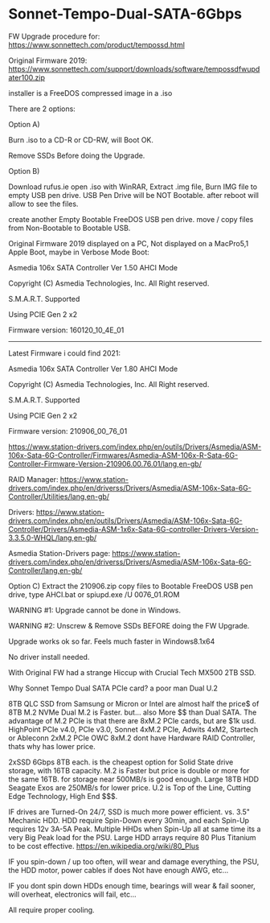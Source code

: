 # Sonnet-Tempo-Dual-SATA-6Gbps
FW Upgrade procedure for:  
https://www.sonnettech.com/product/tempossd.html

Original Firmware 2019:
https://www.sonnettech.com/support/downloads/software/tempossdfwupdater100.zip

installer is a FreeDOS compressed image in a .iso

There are 2 options:

Option A)

Burn .iso to a CD-R or CD-RW, will Boot OK.

Remove SSDs Before doing the Upgrade.

Option B) 

Download rufus.ie
open .iso with WinRAR,
Extract .img file,
Burn IMG file to empty USB pen drive.
USB Pen Drive will be NOT Bootable.
after reboot will allow to see the files.

create another Empty Bootable FreeDOS USB pen drive.
move / copy files from Non-Bootable to Bootable USB.

Original Firmware 2019 displayed on a PC, Not displayed on a MacPro5,1 Apple Boot, maybe in Verbose Mode Boot:

Asmedia 106x SATA Controller Ver 1.50 AHCI Mode

Copyright (C) Asmedia Technologies, Inc. All Right reserved.

S.M.A.R.T. Supported

Using PCIE Gen 2 x2

Firmware version: 160120_10_4E_01

------

Latest Firmware i could find 2021:

Asmedia 106x SATA Controller Ver 1.80 AHCI Mode

Copyright (C) Asmedia Technologies, Inc. All Right reserved.

S.M.A.R.T. Supported

Using PCIE Gen 2 x2

Firmware version: 210906_00_76_01

https://www.station-drivers.com/index.php/en/outils/Drivers/Asmedia/ASM-106x-Sata-6G-Controller/Firmwares/Asmedia-ASM-106x-R-Sata-6G-Controller-Firmware-Version-210906.00.76.01/lang,en-gb/

RAID Manager:
https://www.station-drivers.com/index.php/en/driverss/Drivers/Asmedia/ASM-106x-Sata-6G-Controller/Utilities/lang,en-gb/

Drivers:
https://www.station-drivers.com/index.php/en/outils/Drivers/Asmedia/ASM-106x-Sata-6G-Controller/Drivers/Asmedia-ASM-1x6x-Sata-6G-controller-Drivers-Version-3.3.5.0-WHQL/lang,en-gb/

Asmedia Station-Drivers page:
https://www.station-drivers.com/index.php/en/driverss/Drivers/Asmedia/ASM-106x-Sata-6G-Controller/lang,en-gb/

Option C)
Extract the 210906.zip
copy files to Bootable FreeDOS USB pen drive,
type AHCI.bat
or 
spiupd.exe /U 0076_01.ROM

WARNING #1:
Upgrade cannot be done in Windows.

WARNING #2:
Unscrew & Remove SSDs BEFORE doing the FW Upgrade.

Upgrade works ok so far.
Feels much faster in Windows8.1x64

No driver install needed.

With Original FW had a strange Hiccup with Crucial Tech MX500 2TB SSD.

Why Sonnet Tempo Dual SATA PCIe card?
a poor man Dual U.2

8TB QLC SSD from Samsung or Micron or Intel are almost half the price$ of 8TB M.2 NVMe
Dual M.2 is Faster. but... also More $$ than Dual SATA.
The advantage of M.2 PCIe is that there are 8xM.2 PCIe cards, but are $1k usd. 
HighPoint PCIe v4.0, PCIe v3.0, 
Sonnet 4xM.2 PCIe,
Adwits 4xM2,
Startech or Ableconn 2xM.2 PCIe
OWC 8xM.2 dont have Hardware RAID Controller, thats why has lower price.

2xSSD 6Gbps 8TB each. is the cheapest option for Solid State drive storage, with 16TB capacity.
M.2 is Faster but price is double or more for the same 16TB.
for storage near 500MB/s is good enough.
Large 18TB HDD Seagate Exos are 250MB/s for lower price.
U.2 is Top of the Line, Cutting Edge Technology, High End $$$.

IF drives are Turned-On 24/7, SSD is much more power efficient.
vs. 3.5" Mechanic HDD.
HDD require Spin-Down every 30min,
and each Spin-Up requires 12v 3A-5A Peak.
Multiple HHDs when Spin-Up all at same time its a very Big Peak load for the PSU.
Large HDD arrays require 80 Plus Titanium to be cost effective.
https://en.wikipedia.org/wiki/80_Plus

IF you spin-down / up too often, will wear and damage everything, the PSU, the HDD motor, power cables if does Not have enough AWG, etc...

IF you dont spin down HDDs enough time, bearings will wear & fail sooner, will overheat, electronics will fail, etc...

All require proper cooling.
